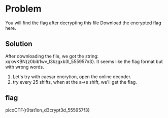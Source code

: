 # Problem
You will find the flag after decrypting this file Download the encrypted flag here.
## Solution
After downloading the file, we got the string: xqkwKBN{z0bib1wv_l3kzgxb3l_555957n3}.
It seems like the flag format but with wrong words.
1. Let's try with caesar encrytion, open the online decoder.
2. try every 25 shifts, when at the a->s shift, we'll get the flag.

## flag
picoCTF{r0tat1on_d3crypt3d_555957f3}
